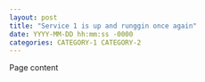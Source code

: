 ```yaml
---
layout: post
title: "Service 1 is up and runggin once again"
date: YYYY-MM-DD hh:mm:ss -0000
categories: CATEGORY-1 CATEGORY-2
---
```


Page content

